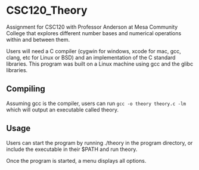 # CSC120_Theory
Assignment for CSC120 with Professor Anderson at Mesa Community College that explores different number bases and numerical operations within and between them.

Users will need a C compiler (cygwin for windows, xcode for mac, gcc, clang, etc for Linux or BSD) and an implementation of the C standard libraries. This program was built on a Linux machine using gcc and the glibc libraries.

## Compiling
Assuming gcc is the compiler, users can run `gcc -o theory theory.c -lm` which will output an executable called theory. 

## Usage
Users can start the program by running ./theory in the program directory, or include the executable in their $PATH and run theory. 

Once the program is started, a menu displays all options.
